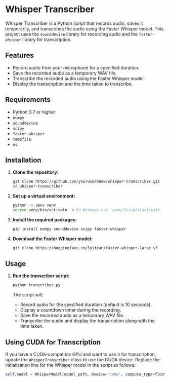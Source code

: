 
# Whisper Transcriber

Whisper Transcriber is a Python script that records audio, saves it temporarily, and transcribes the audio using the Faster Whisper model. This project uses the `sounddevice` library for recording audio and the `faster-whisper` library for transcription.

## Features

- Record audio from your microphone for a specified duration.
- Save the recorded audio as a temporary WAV file.
- Transcribe the recorded audio using the Faster Whisper model.
- Display the transcription and the time taken to transcribe.

## Requirements

- Python 3.7 or higher
- `numpy`
- `sounddevice`
- `scipy`
- `faster-whisper`
- `tempfile`
- `os`

## Installation

1. **Clone the repository:**

    ```bash
    git clone https://github.com/yourusername/whisper-transcriber.git
    cd whisper-transcriber
    ```

2. **Set up a virtual environment:**

    ```bash
    python -m venv venv
    source venv/bin/activate  # On Windows use `venv\Scripts\activate`
    ```

3. **Install the required packages:**

    ```bash
    pip install numpy sounddevice scipy faster-whisper
    ```

4. **Download the Faster Whisper model:**

    ```bash
    git clone https://huggingface.co/Systran/faster-whisper-large-v3
    ```

## Usage

1. **Run the transcriber script:**

    ```bash
    python transcriber.py
    ```

    The script will:
    - Record audio for the specified duration (default is 10 seconds).
    - Display a countdown timer during the recording.
    - Save the recorded audio as a temporary WAV file.
    - Transcribe the audio and display the transcription along with the time taken.

## Using CUDA for Transcription

If you have a CUDA-compatible GPU and want to use it for transcription, update the `WhisperTranscriber` class to use the CUDA device. Replace the initialization line for the Whisper model in the script as follows:

```python
self.model = WhisperModel(model_path, device="cuda", compute_type=float64)
